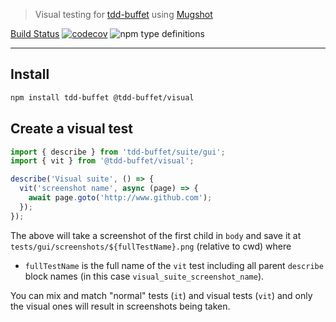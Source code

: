 > Visual testing for [tdd-buffet](https://github.com/NiGhTTraX/tdd-buffet) using [Mugshot](https://github.com/NiGhTTraX/mugshot)

[Build Status](https://github.com/NiGhTTraX/tdd-buffet/workflows/Tests/badge.svg) [![codecov](https://codecov.io/gh/NiGhTTraX/tdd-buffet/branch/master/graph/badge.svg)](https://codecov.io/gh/NiGhTTraX/tdd-buffet) ![npm type definitions](https://img.shields.io/npm/types/@tdd-buffet/visual.svg)

----

## Install

```sh
npm install tdd-buffet @tdd-buffet/visual
```


## Create a visual test

```typescript
import { describe } from 'tdd-buffet/suite/gui';
import { vit } from '@tdd-buffet/visual';

describe('Visual suite', () => {
  vit('screenshot name', async (page) => {
    await page.goto('http://www.github.com');
  });
});
```

The above will take a screenshot of the first child in `body` and save it at `tests/gui/screenshots/${fullTestName}.png` (relative to cwd) where 
- `fullTestName` is the full name of the `vit` test including all parent `describe` block names (in this case `visual_suite_screenshot_name`).

You can mix and match "normal" tests (`it`) and visual tests (`vit`) and only the visual ones will result in screenshots being taken.

